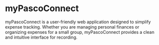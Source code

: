 # myPascoConnect
myPascoConnect is a user-friendly web application designed to simplify expense tracking. Whether you are managing personal finances or organizing expenses for a small group, myPascoConnect provides a clean and intuitive interface for recording.
